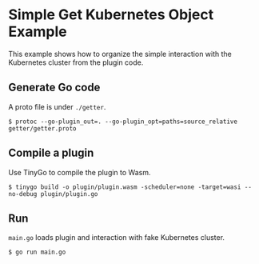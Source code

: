 # Simple Get Kubernetes Object Example
This example shows how to organize the simple interaction with the Kubernetes cluster from the plugin code.

## Generate Go code
A proto file is under `./getter`.

```shell
$ protoc --go-plugin_out=. --go-plugin_opt=paths=source_relative getter/getter.proto 
```

## Compile a plugin
Use TinyGo to compile the plugin to Wasm.

```shell
$ tinygo build -o plugin/plugin.wasm -scheduler=none -target=wasi --no-debug plugin/plugin.go
```

## Run
`main.go` loads plugin and interaction with fake Kubernetes cluster.

```shell
$ go run main.go
```
